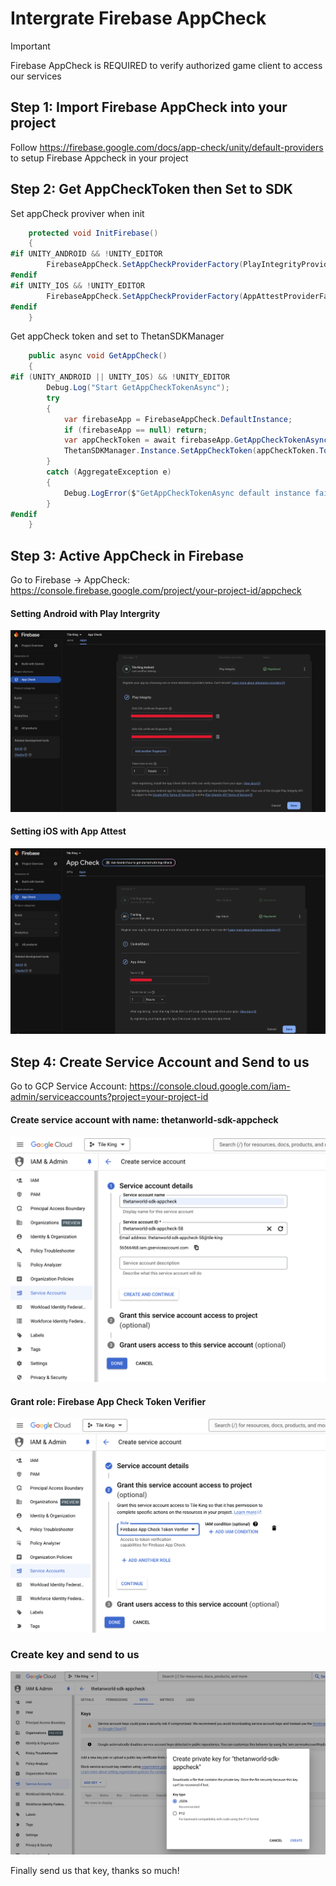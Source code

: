 # Intergrate Firebase AppCheck


> [!IMPORTANT]
> Firebase AppCheck is REQUIRED to verify authorized game client to access our services

## Step 1: Import Firebase AppCheck into your project
Follow https://firebase.google.com/docs/app-check/unity/default-providers to setup Firebase Appcheck in your project

## Step 2: Get AppCheckToken then Set to SDK

Set appCheck proviver when init

```csharp
    protected void InitFirebase()
    {
#if UNITY_ANDROID && !UNITY_EDITOR
        FirebaseAppCheck.SetAppCheckProviderFactory(PlayIntegrityProviderFactory.Instance);
#endif
#if UNITY_IOS && !UNITY_EDITOR
        FirebaseAppCheck.SetAppCheckProviderFactory(AppAttestProviderFactory.Instance);
#endif
    }
```

Get appCheck token and set to ThetanSDKManager
```csharp
    public async void GetAppCheck()
    {
#if (UNITY_ANDROID || UNITY_IOS) && !UNITY_EDITOR
        Debug.Log("Start GetAppCheckTokenAsync");
        try
        {
            var firebaseApp = FirebaseAppCheck.DefaultInstance;
            if (firebaseApp == null) return;
            var appCheckToken = await firebaseApp.GetAppCheckTokenAsync(false);
            ThetanSDKManager.Instance.SetAppCheckToken(appCheckToken.Token);
        }
        catch (AggregateException e)
        {
            Debug.LogError($"GetAppCheckTokenAsync default instance failed with exception: {e.Message}");
        }
#endif
    }
```
## Step 3: Active AppCheck in Firebase
Go to Firebase -> AppCheck: https://console.firebase.google.com/project/your-project-id/appcheck 
#### Setting Android with Play Intergrity
![Setting with Play Integrity](docs/images/firebase-appcheck-android.png)

#### Setting iOS with App Attest
![Setting with App Attest](docs/images/firebase-appcheck-ios.png)

## Step 4: Create Service Account and Send to us
Go to GCP Service Account: https://console.cloud.google.com/iam-admin/serviceaccounts?project=your-project-id

#### Create service account with name: thetanworld-sdk-appcheck
![Create service account](docs/images/service-account-create.png)

#### Grant role: Firebase App Check Token Verifier
![Grant role](docs/images/service-account-grantrole.png)

### Create key and send to us
![Create key](docs/images/service-account-create-key.png)

Finally send us that key, thanks so much!